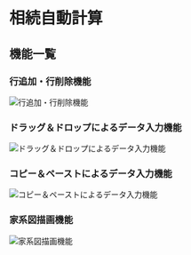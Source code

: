 # 相続自動計算

## 機能一覧

### 行追加・行削除機能

![行追加・行削除機能](public/images/1-行追加・行削除機能.gif)

### ドラッグ＆ドロップによるデータ入力機能

![ドラッグ＆ドロップによるデータ入力機能](public/images/2-ドラッグ＆ドロップによるデータ入力機能.gif)

### コピー＆ペーストによるデータ入力機能

![コピー＆ペーストによるデータ入力機能](public/images/3-コピー＆ペーストによるデータ入力機能.gif)

### 家系図描画機能

![家系図描画機能](public/images/4-家系図描画機能.gif)
